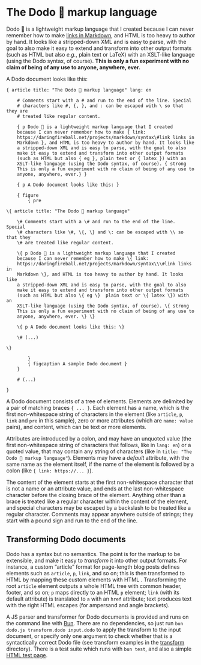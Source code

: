 # The Dodo 🦤 markup language

Dodo 🦤 is a lightweight markup language that I created because I can never remember how to make [links in
Markdown](https://daringfireball.net/projects/markdown/syntax#link), and HTML is too heavy to author by
hand. It looks like a stripped-down XML and is easy to parse, with the goal to also make it easy to
extend and transform into other output formats (such as HTML but also _e.g._, plain text or LaTeX) with
an XSLT-like language (using the Dodo syntax, of course). **This is only a fun experiment with no claim of
being of any use to anyone, anywhere, ever.**

A Dodo document looks like this:

```
{ article title: "The Dodo 🦤 markup language" lang: en

    # Comments start with a # and run to the end of the line. Special
    # characters like #, {, }, and : can be escaped with \ so that they are
    # treated like regular content.

    { p Dodo 🦤 is a lightweight markup language that I created
    because I can never remember how to make { link:
    https://daringfireball.net/projects/markdown/syntax\#link links in
    Markdown }, and HTML is too heavy to author by hand. It looks like
    a stripped-down XML and is easy to parse, with the goal to also
    make it easy to extend and transform into other output formats
    (such as HTML but also { eg }, plain text or { latex }) with an
    XSLT-like language (using the Dodo syntax, of course). { strong
    This is only a fun experiment with no claim of being of any use to
    anyone, anywhere, ever.} }

    { p A Dodo document looks like this: }

    { figure
        { pre

\{ article title: "The Dodo 🦤 markup language"

    \# Comments start with a \# and run to the end of the line. Special
    \# characters like \#, \{, \} and \: can be escaped with \\ so that they
    \# are treated like regular content.

    \{ p Dodo 🦤 is a lightweight markup language that I created
    because I can never remember how to make \{ link:
    https://daringfireball.net/projects/markdown/syntax\\\#link links in
    Markdown \}, and HTML is too heavy to author by hand. It looks like
    a stripped-down XML and is easy to parse, with the goal to also
    make it easy to extend and transform into other output formats
    (such as HTML but also \{ eg \}  plain text or \{ latex \}) with an
    XSLT-like language (using the Dodo syntax, of course). \{ strong
    This is only a fun experiment with no claim of being of any use to
    anyone, anywhere, ever. \} \}

    \{ p A Dodo document looks like this: \}

    \# (...)

\}

        }
        { figcaption A sample Dodo document }
    }

    # (...)

}
```

A Dodo document consists of a tree of elements. Elements are delimited by a pair of matching braces
`{ ... }`. Each element has a name, which is the first non-whitespace string of characters in the element
(like `article`, `p`, `link` and `pre` in this sample), zero or more attributes (which are `name: value`
pairs), and content, which can be text or more elements.

Attributes are introduced by a colon, and may have an unquoted value (the first non-whitespace string of
characters that follows, like in `lang: en`) or a quoted value, that may contain any string of characters
(like in `title: "The Dodo 🦤 markup language"`). Elements may have a _default_ attribute, with the same
name as the element itself, if the name of the element is followed by a colon (like
`{ link: https://... }`).

The content of the element starts at the first non-whitespace character that is not a name or an attribute
value, and ends at the last non-whitespace character before the closing brace of the element. Anything
other than a brace is treated like a regular character within the content of the element, and special
characters may be escaped by a backslash to be treated like a regular character. Comments may appear
anywhere outside of strings; they start with a pound sign and run to the end of the line.

## Transforming Dodo documents

Dodo has a syntax but no semantics. The point is for the markup to be extensible, and make it easy to
_transform_ it into other output formats. For instance, a custom “article” format for page-length blog
posts defines elements such as `article`, `p`, `link`, and so on; this is then transformed to HTML by
mapping these custom elements with HTML . Transforming the root `article` element outputs a whole HTML
tree with common header, footer, and so on; `p` maps directly to an HTML `p` element; `link` (with its
default attribute) is translated to `a` with an `href` attribute; text produces text with the right HTML
escapes (for ampersand and angle brackets).

A JS parser and transformer for Dodo documents is provided and runs on the command line with
[Bun](https://bun.sh). There are no dependencies, so just run `bun dodo.js transform.dodo input.dodo` to
apply the transform to the input document, or specify only one argument to check whether that is a
syntactically correct Dodo file (see transform examples in the [transform](transform) directory). There is
a test suite which runs with `bun test`, and also a simple [HTML test page](tests/dodo.html).
